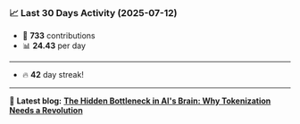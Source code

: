 <!--START_STATS-->
### 📈 Last 30 Days Activity (2025-07-12)  
- 🧮 **733** contributions  
- 📊 **24.43** per day
---
- 🔥 **42** day streak!
---
📝 **Latest blog:** [**The Hidden Bottleneck in AI's Brain: Why Tokenization Needs a Revolution**](https://andriak.com/blog/tokenization-revolution)
<!--END_STATS-->
